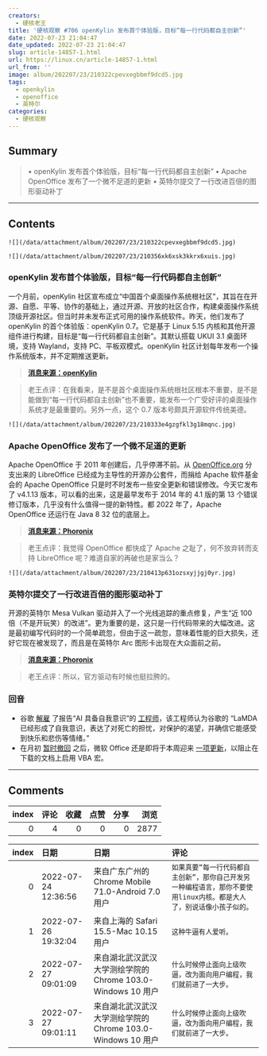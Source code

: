 ```yaml
---
creators:
  - 硬核老王
title: '硬核观察 #706 openKylin 发布首个体验版，目标“每一行代码都自主创新”'
date: 2022-07-23 21:04:47
date_updated: 2022-07-23 21:04:47
slug: article-14857-1.html
url: https://linux.cn/article-14857-1.html
url_from: ''
image: album/202207/23/210322cpevxegbbmf9dcd5.jpg
tags:
  - openkylin
  - openoffice
  - 英特尔
categories:
  - 硬核观察
---
```


## Summary

> • openKylin 发布首个体验版，目标“每一行代码都自主创新” • Apache OpenOffice 发布了一个微不足道的更新 • 英特尔提交了一行改进百倍的图形驱动补丁

***

<!-- more -->

## Contents

`![](/data/attachment/album/202207/23/210322cpevxegbbmf9dcd5.jpg)`

`![](/data/attachment/album/202207/23/210356xk6xsk3kkrx6xuis.jpg)`

### openKylin 发布首个体验版，目标“每一行代码都自主创新”

一个月前，openKylin 社区宣布成立“中国首个桌面操作系统根社区”，其旨在在开源、自愿、平等、协作的基础上，通过开源、开放的社区合作，构建桌面操作系统顶级开源社区。但当时并未发布正式可用的操作系统软件。昨天，他们发布了 openKylin 的首个体验版：openKylin 0.7。它是基于 Linux 5.15 内核和其他开源组件进行构建，目标是“每一行代码都自主创新”。其默认搭载 UKUI 3.1 桌面环境，支持 Wayland，支持 PC、平板双模式。openKylin 社区计划每年发布一个操作系统版本，并不定期推送更新。

> 
> **[消息来源：openKylin](https://openkylin.top/news/1765-cn.html)**
> 
> 
> 

> 
> 老王点评：在我看来，是不是首个桌面操作系统根社区根本不重要，是不是能做到“每一行代码都自主创新”也不重要，能发布一个广受好评的桌面操作系统才是最重要的。另外一点，这个 0.7 版本号颇具开源软件传统美德。
> 
> 
> 

`![](/data/attachment/album/202207/23/210333e4gzgfkl3g18mqnc.jpg)`

### Apache OpenOffice 发布了一个微不足道的更新

Apache OpenOffice 于 2011 年创建后，几乎停滞不前。从 [OpenOffice.org](http://openoffice.org/) 分支出来的 LibreOffice 已经成为主导性的开源办公套件，而捐给 Apache 软件基金会的 Apache OpenOffice 只是时不时发布一些安全更新和错误修改。今天它发布了 v4.1.13 版本，可以看的出来，这是最早发布于 2014 年的 4.1 版的第 13 个错误修订版本，几乎没有什么值得一提的新特性。都 2022 年了，Apache OpenOffice 还运行在 Java 8 32 位的底层上。

> 
> **[消息来源：Phoronix](https://www.phoronix.com/news/Apache-OpenOffice-4.1.13)**
> 
> 
> 

> 
> 老王点评：我觉得 OpenOffice 都快成了 Apache 之耻了，何不放弃转而支持 LibreOffice 呢？难道自家的再破也是家当么？
> 
> 
> 

`![](/data/attachment/album/202207/23/210413p631ozsxyjjgj0yr.jpg)`

### 英特尔提交了一行改进百倍的图形驱动补丁

开源的英特尔 Mesa Vulkan 驱动并入了一个光线追踪的重点修复，产生“近 100 倍（不是开玩笑）的改进”。更为重要的是，这只是一行代码带来的大幅改进。这是最初编写代码时的一个简单疏忽，但由于这一疏忽，意味着性能的巨大损失，还好它现在被发现了，而且是在英特尔 Arc 图形卡出现在大众面前之前。

> 
> **[消息来源：Phoronix](https://www.phoronix.com/news/Intel-Vulkan-RT-100x-Improve)**
> 
> 
> 

> 
> 老王点评：所以，官方驱动有时候也挺拉胯的。
> 
> 
> 

### 回音

* 谷歌 [解雇](https://www.theverge.com/2022/7/22/23274958/google-ai-engineer-blake-lemoine-chatbot-lamda-2-sentience) 了报告“AI 具备自我意识”的 [工程师](https://linux.cn/article-14705-1.html)，该工程师认为谷歌的 “LaMDA 已经形成了自我意识，表达了对死亡的担忧，对保护的渴望，并确信它能感受到快乐和悲伤等情绪。”
* 在月初 [暂时撤回](https://linux.cn/article-14824-1.html) 之后，微软 Office 还是即将于本周迎来 [一项更新](https://techcrunch.com/2022/07/22/microsoft-office-macros-blocked-default/)，以阻止在下载的文档上启用 VBA 宏。

***

## Comments


|   index |   评论 |   收藏 |   点赞 |   分享 |   浏览 |
|--------:|-------:|-------:|-------:|-------:|-------:|
|       0 |      4 |      0 |      0 |      0 |   2877 |

|   index | 日期                | 日期                                                        | 评论                                                                                                                  |
|--------:|:--------------------|:------------------------------------------------------------|:----------------------------------------------------------------------------------------------------------------------|
|       0 | 2022-07-24 12:36:56 | 来自广东广州的 Chrome Mobile 71.0-Android 7.0 用户          | `如果真要“每一行代码都自主创新”，那你自己开发另一种编程语言，那你不要使用linux内核。都是大人了，别说话像小孩子似的。` |
|       1 | 2022-07-26 19:32:04 | 来自上海的 Safari 15.5-Mac 10.15 用户                       | `这种牛逼有人爱听。`                                                                                                  |
|       2 | 2022-07-27 09:01:09 | 来自湖北武汉武汉大学测绘学院的 Chrome 103.0-Windows 10 用户 | `什么时候停止面向上级吹逼，改为面向用户编程，我们就前进了一大步。`                                                    |
|       3 | 2022-07-27 09:01:11 | 来自湖北武汉武汉大学测绘学院的 Chrome 103.0-Windows 10 用户 | `什么时候停止面向上级吹逼，改为面向用户编程，我们就前进了一大步。`                                                    |
